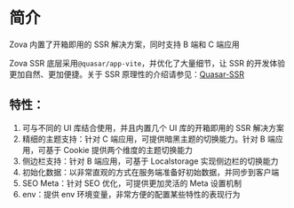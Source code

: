 # 简介

Zova 内置了开箱即用的 SSR 解决方案，同时支持 B 端和 C 端应用

Zova SSR 底层采用`@quasar/app-vite`，并优化了大量细节，让 SSR 的开发体验更加自然、更加便捷。关于 SSR 原理性的介绍请参见：[Quasar-SSR](https://quasar.dev/quasar-cli-vite/developing-ssr/introduction)

## 特性：

1. 可与不同的 UI 库结合使用，并且内置几个 UI 库的开箱即用的 SSR 解决方案
2. 精细的主题支持：针对 C 端应用，可提供暗黑主题的切换能力。针对 B 端应用，可基于 Cookie 提供两个维度的主题切换能力
3. 侧边栏支持：针对 B 端应用，可基于 Localstorage 实现侧边栏的切换能力
4. 初始化数据：以非常直观的方式在服务端准备好初始数据，并同步到客户端
5. SEO Meta：针对 SEO 优化，可提供更加灵活的 Meta 设置机制
6. env：提供 env 环境变量，非常方便的配置某些特性的表现行为

